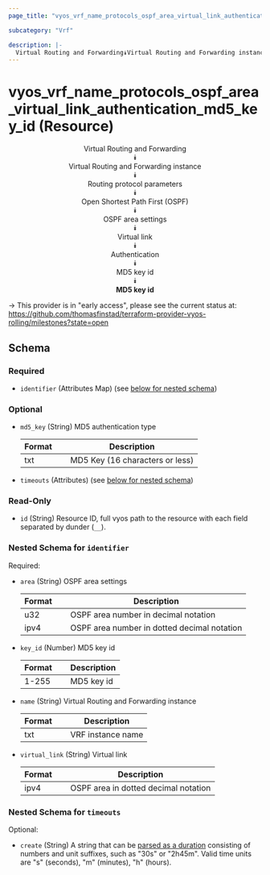 ```yaml
---
page_title: "vyos_vrf_name_protocols_ospf_area_virtual_link_authentication_md5_key_id Resource - vyos"

subcategory: "Vrf"

description: |- 
  Virtual Routing and Forwarding⯯Virtual Routing and Forwarding instance⯯Routing protocol parameters⯯Open Shortest Path First (OSPF)⯯OSPF area settings⯯Virtual link⯯Authentication⯯MD5 key id⯯MD5 key id
---
```


# vyos_vrf_name_protocols_ospf_area_virtual_link_authentication_md5_key_id (Resource)
<center>

Virtual Routing and Forwarding  
⯯  
Virtual Routing and Forwarding instance  
⯯  
Routing protocol parameters  
⯯  
Open Shortest Path First (OSPF)  
⯯  
OSPF area settings  
⯯  
Virtual link  
⯯  
Authentication  
⯯  
MD5 key id  
⯯  
**MD5 key id**


</center>

-> This provider is in "early access", please see the current status at: https://github.com/thomasfinstad/terraform-provider-vyos-rolling/milestones?state=open

## Schema

### Required

- `identifier` (Attributes Map) (see [below for nested schema](#nestedatt--identifier))

### Optional

- `md5_key` (String) MD5 authentication type

    |Format  &emsp;|Description                      |
    |----------|-----------------------------------|
    |txt     &emsp;|MD5 Key (16 characters or less)  |
- `timeouts` (Attributes) (see [below for nested schema](#nestedatt--timeouts))

### Read-Only

- `id` (String) Resource ID, full vyos path to the resource with each field separated by dunder (`__`).

<a id="nestedatt--identifier"></a>
### Nested Schema for `identifier`

Required:

- `area` (String) OSPF area settings

    |Format  &emsp;|Description                                  |
    |----------|-----------------------------------------------|
    |u32     &emsp;|OSPF area number in decimal notation         |
    |ipv4    &emsp;|OSPF area number in dotted decimal notation  |
- `key_id` (Number) MD5 key id

    |Format  &emsp;|Description  |
    |----------|---------------|
    |1-255   &emsp;|MD5 key id   |
- `name` (String) Virtual Routing and Forwarding instance

    |Format  &emsp;|Description        |
    |----------|---------------------|
    |txt     &emsp;|VRF instance name  |
- `virtual_link` (String) Virtual link

    |Format  &emsp;|Description                           |
    |----------|----------------------------------------|
    |ipv4    &emsp;|OSPF area in dotted decimal notation  |


<a id="nestedatt--timeouts"></a>
### Nested Schema for `timeouts`

Optional:

- `create` (String) A string that can be [parsed as a duration](https://pkg.go.dev/time#ParseDuration) consisting of numbers and unit suffixes, such as &#34;30s&#34; or &#34;2h45m&#34;. Valid time units are &#34;s&#34; (seconds), &#34;m&#34; (minutes), &#34;h&#34; (hours).  
